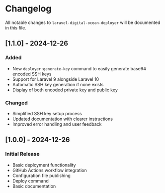 # Changelog

All notable changes to `laravel-digital-ocean-deployer` will be documented in this file.

## [1.1.0] - 2024-12-26

### Added
- New `deployer:generate-key` command to easily generate base64 encoded SSH keys
- Support for Laravel 9 alongside Laravel 10
- Automatic SSH key generation if none exists
- Display of both encoded private key and public key

### Changed
- Simplified SSH key setup process
- Updated documentation with clearer instructions
- Improved error handling and user feedback

## [1.0.0] - 2024-12-26

### Initial Release
- Basic deployment functionality
- GitHub Actions workflow integration
- Configuration file publishing
- Deploy command
- Basic documentation
